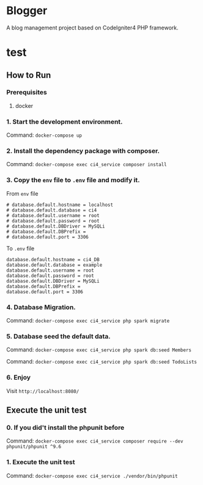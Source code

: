 # Blogger

A blog management project based on CodeIgniter4 PHP framework.

# test

## How to Run

### Prerequisites

1. docker

### 1. Start the development environment.

Command: `docker-compose up`

### 2. Install the dependency package with composer.

Command: `docker-compose exec ci4_service composer install`

### 3. Copy the `env` file to `.env` file and modify it.

From `env` file

```
# database.default.hostname = localhost
# database.default.database = ci4
# database.default.username = root
# database.default.password = root
# database.default.DBDriver = MySQLi
# database.default.DBPrefix =
# database.default.port = 3306
```

To `.env` file

```
database.default.hostname = ci4_DB
database.default.database = example
database.default.username = root
database.default.password = root
database.default.DBDriver = MySQLi
database.default.DBPrefix =
database.default.port = 3306
```

### 4. Database Migration.

Command: `docker-compose exec ci4_service php spark migrate`

### 5. Database seed the default data.

Command: `docker-compose exec ci4_service php spark db:seed Members`

Command: `docker-compose exec ci4_service php spark db:seed TodoLists`

### 6. Enjoy

Visit `http://localhost:8080/`

## Execute the unit test

### 0. If you did't install the phpunit before

Command: `docker-compose exec ci4_service composer require --dev phpunit/phpunit ^9.6`

### 1. Execute the unit test

Command: `docker-compose exec ci4_service ./vendor/bin/phpunit`
